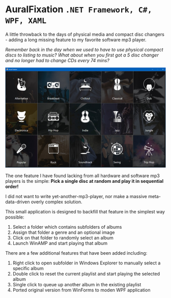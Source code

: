 # AuralFixation `.NET Framework, C#, WPF, XAML`
A little throwback to the days of physical media and compact disc changers - adding a long missing feature to my favorite software mp3 player.

*Remember back in the day when we used to have to use physical compact discs to listing to music?
What about when you first got a 5 disc changer and no longer had to change CDs every 74 mins?*

![AuralFixation](https://raw.githubusercontent.com/DesignedSimplicity/AuralFixation/master/AuralFixation.png)

The one feature I have found lacking from all hardware and software mp3 players is the simple:
**Pick a single disc at random and play it in sequential order!**

I did not want to write yet-another-mp3-player, nor make a massive meta-data-driven overly complex solution.

This small application is designed to backfill that feature in the simplest way possible:

1.	Select a folder which contains subfolders of albums
2.	Assign that folder a genre and an optional image
3.	Click on that folder to randomly select an album
4.	Launch WinAMP and start playing that album

There are a few additional features that have been added including:

1. Right click to open subfolder in Windows Explorer to manually select a specific album
2. Double click to reset the current playlist and start playing the selected album
3. Single click to queue up another album in the existing playlist
4. Ported original version from WinForms to moden WPF application
